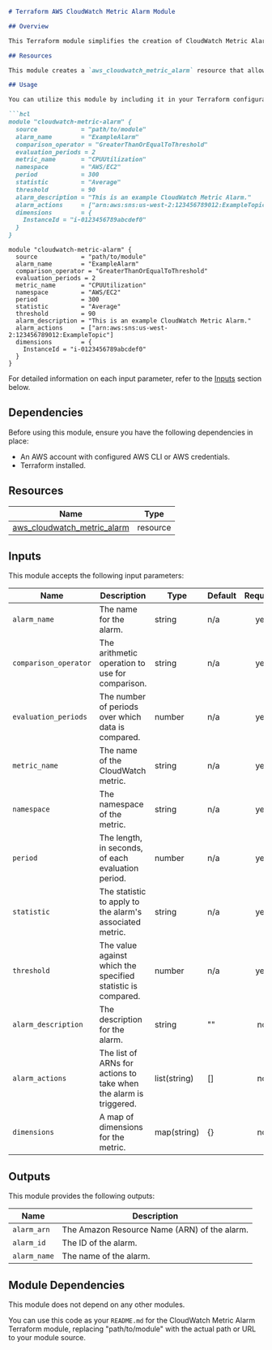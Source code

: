 

```markdown
# Terraform AWS CloudWatch Metric Alarm Module

## Overview

This Terraform module simplifies the creation of CloudWatch Metric Alarms in your AWS environment. CloudWatch Metric Alarms are essential for monitoring various AWS resources and triggering actions based on predefined thresholds.

## Resources

This module creates a `aws_cloudwatch_metric_alarm` resource that allows you to define and configure CloudWatch Metric Alarms.

## Usage

You can utilize this module by including it in your Terraform configuration. Below is an example of how to use the module:

```hcl
module "cloudwatch-metric-alarm" {
  source            = "path/to/module"
  alarm_name        = "ExampleAlarm"
  comparison_operator = "GreaterThanOrEqualToThreshold"
  evaluation_periods = 2
  metric_name       = "CPUUtilization"
  namespace         = "AWS/EC2"
  period            = 300
  statistic         = "Average"
  threshold         = 90
  alarm_description = "This is an example CloudWatch Metric Alarm."
  alarm_actions     = ["arn:aws:sns:us-west-2:123456789012:ExampleTopic"]
  dimensions        = {
    InstanceId = "i-0123456789abcdef0"
  }
}
```

```hcl
module "cloudwatch-metric-alarm" {
  source            = "path/to/module"
  alarm_name        = "ExampleAlarm"
  comparison_operator = "GreaterThanOrEqualToThreshold"
  evaluation_periods = 2
  metric_name       = "CPUUtilization"
  namespace         = "AWS/EC2"
  period            = 300
  statistic         = "Average"
  threshold         = 90
  alarm_description = "This is an example CloudWatch Metric Alarm."
  alarm_actions     = ["arn:aws:sns:us-west-2:123456789012:ExampleTopic"]
  dimensions        = {
    InstanceId = "i-0123456789abcdef0"
  }
}

```

For detailed information on each input parameter, refer to the [Inputs](#inputs) section below.

## Dependencies

Before using this module, ensure you have the following dependencies in place:

- An AWS account with configured AWS CLI or AWS credentials.
- Terraform installed.

## Resources

| Name | Type |
|------|------|
| [aws_cloudwatch_metric_alarm](https://registry.terraform.io/providers/hashicorp/aws/latest/docs/resources/cloudwatch_metric_alarm) | resource |
## Inputs

This module accepts the following input parameters:

| Name                  | Description                                      | Type   | Default | Required |
|-----------------------|--------------------------------------------------|--------|---------|:--------:|
| `alarm_name`          | The name for the alarm.                         | string | n/a     | yes      |
| `comparison_operator` | The arithmetic operation to use for comparison. | string | n/a     | yes      |
| `evaluation_periods`  | The number of periods over which data is compared. | number | n/a     | yes   |
| `metric_name`         | The name of the CloudWatch metric.             | string | n/a     | yes      |
| `namespace`           | The namespace of the metric.                   | string | n/a     | yes      |
| `period`              | The length, in seconds, of each evaluation period. | number | n/a | yes |
| `statistic`           | The statistic to apply to the alarm's associated metric. | string | n/a | yes |
| `threshold`           | The value against which the specified statistic is compared. | number | n/a | yes |
| `alarm_description`    | The description for the alarm.                   | string | ""    | no       |
| `alarm_actions`       | The list of ARNs for actions to take when the alarm is triggered. | list(string) | [] | no |
| `dimensions`          | A map of dimensions for the metric.              | map(string) | {} | no |

## Outputs

This module provides the following outputs:

| Name          | Description                                      |
|---------------|--------------------------------------------------|
| `alarm_arn`   | The Amazon Resource Name (ARN) of the alarm.     |
| `alarm_id`    | The ID of the alarm.                             |
| `alarm_name`  | The name of the alarm.                           |

## Module Dependencies

This module does not depend on any other modules.


You can use this code as your `README.md` for the CloudWatch Metric Alarm Terraform module, replacing "path/to/module" with the actual path or URL to your module source.
